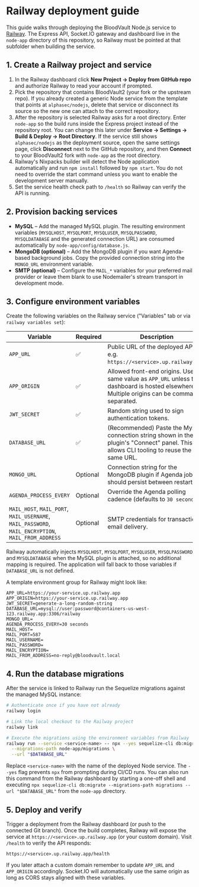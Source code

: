 # Railway deployment guide

This guide walks through deploying the BloodVault Node.js service to
[Railway](https://railway.app). The Express API, Socket.IO gateway and dashboard
live in the `node-app` directory of this repository, so Railway must be pointed
at that subfolder when building the service.

## 1. Create a Railway project and service

1. In the Railway dashboard click **New Project → Deploy from GitHub repo** and
   authorize Railway to read your account if prompted.
2. Pick the repository that contains BloodVault2 (your fork or the upstream
   repo). If you already created a generic Node service from the template that
   points at `alphasec/nodejs`, delete that service or disconnect its source so
   the new one can attach to the correct repository.
3. After the repository is selected Railway asks for a root directory. Enter
   `node-app` so the build runs inside the Express project instead of the
   repository root. You can change this later under **Service → Settings → Build
   & Deploy → Root Directory**. If the service still shows `alphasec/nodejs` as
   the deployment source, open the same settings page, click **Disconnect** next
   to the GitHub repository, and then **Connect** to your BloodVault2 fork with
   `node-app` as the root directory.
4. Railway's Nixpacks builder will detect the Node application automatically and
   run `npm install` followed by `npm start`. You do not need to override the
   start command unless you want to enable the development server manually.
5. Set the service health check path to `/health` so Railway can verify the API
   is running.

## 2. Provision backing services

* **MySQL** – Add the managed MySQL plugin. The resulting environment variables
  (`MYSQLHOST`, `MYSQLPORT`, `MYSQLUSER`, `MYSQLPASSWORD`, `MYSQLDATABASE` and
  the generated connection URL) are consumed automatically by
  `node-app/config/database.js`.
* **MongoDB (optional)** – Add the MongoDB plugin if you want Agenda-based
  background jobs. Copy the provided connection string into the `MONGO_URL`
  environment variable.
* **SMTP (optional)** – Configure the `MAIL_*` variables for your preferred mail
  provider or leave them blank to use Nodemailer's stream transport in
  development mode.

## 3. Configure environment variables

Create the following variables on the Railway service ("Variables" tab or via
`railway variables set`):

| Variable | Required | Description |
| --- | --- | --- |
| `APP_URL` | ✅ | Public URL of the deployed API, e.g. `https://<service>.up.railway.app`. |
| `APP_ORIGIN` | ✅ | Allowed front-end origins. Use the same value as `APP_URL` unless the dashboard is hosted elsewhere. Multiple origins can be comma separated. |
| `JWT_SECRET` | ✅ | Random string used to sign authentication tokens. |
| `DATABASE_URL` | ✅ | (Recommended) Paste the MySQL connection string shown in the plugin's "Connect" panel. This allows CLI tooling to reuse the same URL. |
| `MONGO_URL` | Optional | Connection string for the MongoDB plugin if Agenda jobs should persist between restarts. |
| `AGENDA_PROCESS_EVERY` | Optional | Override the Agenda polling cadence (defaults to `30 seconds`). |
| `MAIL_HOST`, `MAIL_PORT`, `MAIL_USERNAME`, `MAIL_PASSWORD`, `MAIL_ENCRYPTION`, `MAIL_FROM_ADDRESS` | Optional | SMTP credentials for transactional email delivery. |

Railway automatically injects `MYSQLHOST`, `MYSQLPORT`, `MYSQLUSER`,
`MYSQLPASSWORD` and `MYSQLDATABASE` when the MySQL plugin is attached, so no
additional mapping is required. The application will fall back to those
variables if `DATABASE_URL` is not defined.

A template environment group for Railway might look like:

```
APP_URL=https://your-service.up.railway.app
APP_ORIGIN=https://your-service.up.railway.app
JWT_SECRET=generate-a-long-random-string
DATABASE_URL=mysql://user:password@containers-us-west-123.railway.app:3306/railway
MONGO_URL=
AGENDA_PROCESS_EVERY=30 seconds
MAIL_HOST=
MAIL_PORT=587
MAIL_USERNAME=
MAIL_PASSWORD=
MAIL_ENCRYPTION=
MAIL_FROM_ADDRESS=no-reply@bloodvault.local
```

## 4. Run the database migrations

After the service is linked to Railway run the Sequelize migrations against the
managed MySQL instance:

```bash
# Authenticate once if you have not already
railway login

# Link the local checkout to the Railway project
railway link

# Execute the migrations using the environment variables from Railway
railway run --service <service-name> -- npx --yes sequelize-cli db:migrate \
  --migrations-path node-app/migrations \
  --url "$DATABASE_URL"
```

Replace `<service-name>` with the name of the deployed Node service. The
`--yes` flag prevents `npx` from prompting during CI/CD runs. You can also run
this command from the Railway dashboard by starting a one-off shell and executing
`npx sequelize-cli db:migrate --migrations-path migrations --url "$DATABASE_URL"`
from the `node-app` directory.

## 5. Deploy and verify

Trigger a deployment from the Railway dashboard (or push to the connected Git
branch). Once the build completes, Railway will expose the service at
`https://<service>.up.railway.app` (or your custom domain). Visit
`/health` to verify the API responds:

```
https://<service>.up.railway.app/health
```

If you later attach a custom domain remember to update `APP_URL` and
`APP_ORIGIN` accordingly. Socket.IO will automatically use the same origin as
long as CORS stays aligned with these variables.
